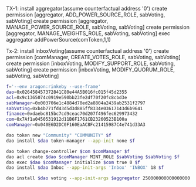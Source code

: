 TX-1:
    install aggregator(assume counterfactual address '0')
    create permission [aggregator, ADD_POWER_SOURCE_ROLE, sabVoting, sabVoting]
    create permission [aggregator, MANAGE_POWER_SOURCE_ROLE, sabVoting, sabVoting]
    create permission [aggregator, MANAGE_WEIGHTS_ROLE, sabVoting, sabVoting]
    exec aggregator addPowerSource(comToken,1,1)

Tx-2:
    install inboxVoting(assume counterfactual address '0')
    create permission [comManager, CREATE_VOTES_ROLE, sabVoting, sabVoting]
    create permission [inboxVoting, MODIFY_SUPPORT_ROLE, sabVoting, sabVoting]
    create permission [inboxVoting, MODIFY_QUORUM_ROLE, sabVoting, sabVoting]

```bash
f='--env aragon:rinkeby --use-frame'
dao=0x026458457372841C80e44A5B016fc015f45d2355
acl=0x9c1365074c0919e590bb23fe2df70f20fc8cbd3e
sabManager=0x003706e1c4884d70ed2a8804a2439ab2531f2797
sabVoting=0xb4b771fd43d5d3d885ff8334e03617143d6b9641
finance=0xdaebc815bc7cd9ceac70d207f496fec629973432
com=0x7Af1a0450531912d11B6F1761CB23260523B100a
comManager=0x040E6D2DC0F160EaAC8Fc21415987C4e741d33A3
```

```bash
dao token new "Community" "COMMUNITY" $f
dao install $dao token-manager --app-init none $f

dao token change-controller $com $comManager $f
dao acl create $dao $comManager MINT_ROLE $sabVoting $sabVoting $f
dao exec $dao $comManager initialize $com true 0 $f
dao install $dao Inboc --app-init-args 'Inbox' 'INBOX' 18 $f

dao install $dao voting --app-init-args $aggregator 250000000000000000 10000000000000000 86400 $f
```
